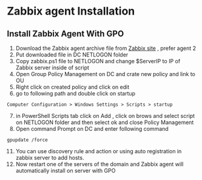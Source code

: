 # Zabbix agent Installation

## Install Zabbix Agent With GPO 

1. Download the Zabbix agent archive file from [Zabbix site](https://www.zabbix.com/download_agents?version=7.2&release=7.2.1&os=Windows&os_version=Any&hardware=amd64&encryption=No+encryption&packaging=Archive&show_legacy=0) , prefer agent 2
2. Put downloaded file in DC NETLOGON folder
3. Copy zabbix.ps1 file to NETLOGON and change $ServerIP to IP of Zabbix server inside of script
4. Open Group Policy Management on DC and crate new policy and link to OU
5. Right click on created policy and click on edit
6. go to following path and double click on startup
```
Computer Configuration > Windows Settings > Scripts > startup
```
7. in PowerShell Scripts tab click on Add , click on brows and select script on NETLOGON folder and then select ok and close Policy Management
8. Open command Prompt on DC and enter following command

```
gpupdate /force
```

11. You can use discovery rule and action or using auto registration in zabbix server to add hosts.
10.  Now restart one of the servers of the domain and Zabbix agent will automatically install on server with GPO

